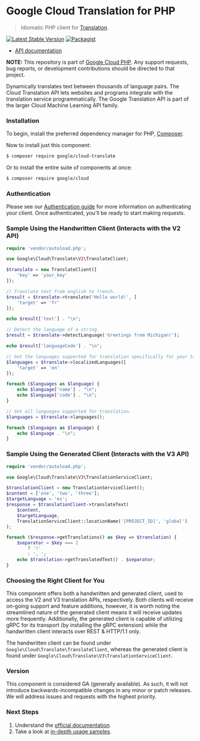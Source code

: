 # Google Cloud Translation for PHP

> Idiomatic PHP client for [Translation](https://cloud.google.com/translate/).

[![Latest Stable Version](https://poser.pugx.org/google/cloud-translate/v/stable)](https://packagist.org/packages/google/cloud-translate) [![Packagist](https://img.shields.io/packagist/dm/google/cloud-translate.svg)](https://packagist.org/packages/google/cloud-translate)

* [API documentation](https://cloud.google.com/php/docs/reference/cloud-translate/latest)

**NOTE:** This repository is part of [Google Cloud PHP](https://github.com/googleapis/google-cloud-php). Any
support requests, bug reports, or development contributions should be directed to
that project.

Dynamically translates text between thousands of language pairs. The Cloud
Translation API lets websites and programs integrate with the translation
service programmatically. The Google Translation API is part of the larger Cloud
Machine Learning API family.

### Installation

To begin, install the preferred dependency manager for PHP, [Composer](https://getcomposer.org/).

Now to install just this component:

```sh
$ composer require google/cloud-translate
```

Or to install the entire suite of components at once:

```sh
$ composer require google/cloud
```

### Authentication

Please see our [Authentication guide](https://github.com/googleapis/google-cloud-php/blob/main/AUTHENTICATION.md) for more information
on authenticating your client. Once authenticated, you'll be ready to start making requests.

### Sample Using the Handwritten Client (Interacts with the V2 API)

```php
require 'vendor/autoload.php';

use Google\Cloud\Translate\V2\TranslateClient;

$translate = new TranslateClient([
    'key' => 'your_key'
]);

// Translate text from english to french.
$result = $translate->translate('Hello world!', [
    'target' => 'fr'
]);

echo $result['text'] . "\n";

// Detect the language of a string.
$result = $translate->detectLanguage('Greetings from Michigan!');

echo $result['languageCode'] . "\n";

// Get the languages supported for translation specifically for your target language.
$languages = $translate->localizedLanguages([
    'target' => 'en'
]);

foreach ($languages as $language) {
    echo $language['name'] . "\n";
    echo $language['code'] . "\n";
}

// Get all languages supported for translation.
$languages = $translate->languages();

foreach ($languages as $language) {
    echo $language . "\n";
}
```

### Sample Using the Generated Client (Interacts with the V3 API)

```php
require 'vendor/autoload.php';

use Google\Cloud\Translate\V3\TranslationServiceClient;

$translationClient = new TranslationServiceClient();
$content = ['one', 'two', 'three'];
$targetLanguage = 'es';
$response = $translationClient->translateText(
    $content,
    $targetLanguage,
    TranslationServiceClient::locationName('[PROJECT_ID]', 'global')
);

foreach ($response->getTranslations() as $key => $translation) {
    $separator = $key === 2
        ? '!'
        : ', ';
    echo $translation->getTranslatedText() . $separator;
}
```

### Choosing the Right Client for You

This component offers both a handwritten and generated client, used to access the V2 and V3 translation APIs, respectively.
Both clients will receive on-going support and feature additions, however, it is worth noting the streamlined nature of
the generated client means it will receive updates more frequently. Additionally, the generated client is capable of
utilizing gRPC for its transport (by installing the gRPC extension) while the handwritten client interacts over
REST & HTTP/1.1 only.

The handwritten client can be found under `Google\Cloud\Translate\TranslateClient`, whereas the generated client is
found under `Google\Cloud\Translate\V3\TranslationServiceClient`.

### Version

This component is considered GA (generally available). As such, it will not introduce backwards-incompatible changes in
any minor or patch releases. We will address issues and requests with the highest priority.

### Next Steps

1. Understand the [official documentation](https://cloud.google.com/translation/docs/).
2. Take a look at [in-depth usage samples](https://github.com/GoogleCloudPlatform/php-docs-samples/tree/master/translate/).
